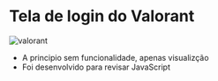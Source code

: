 # Tela de login do Valorant

<img src="https://i.pinimg.com/originals/e6/c4/bb/e6c4bbf5643ba4ecfe9aab354c863a2b.jpg" alt="valorant">

* A principio sem funcionalidade, apenas visualizção
* Foi desenvolvido para revisar JavaScript
